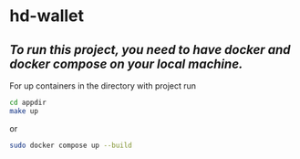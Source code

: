 # hd-wallet

## _To run this project, you need to have docker and docker compose on your local machine._


For up containers in the directory with project run 
```sh
cd appdir
make up
```

or

```sh
sudo docker compose up --build
```

